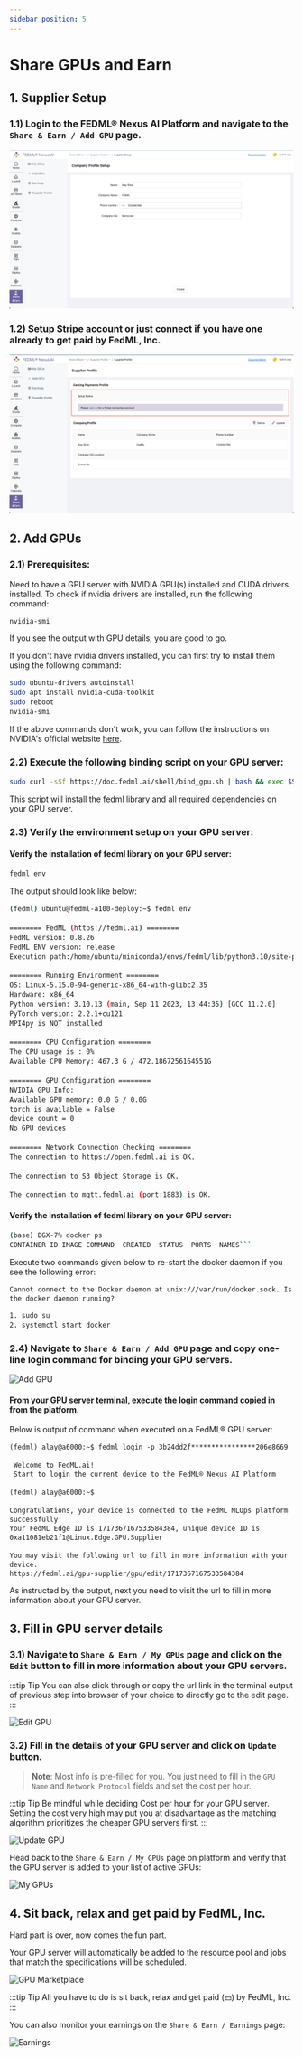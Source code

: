 ```yaml
---
sidebar_position: 5
---
```


# Share GPUs and Earn

## 1. Supplier Setup 

### 1.1) Login to the FEDML® Nexus AI Platform and navigate to the `Share & Earn / Add GPU` page.

![Supplier Setup](static/image/supplier_setup.png)

### 1.2) Setup Stripe account or just connect if you have one already to get paid by FedML, Inc.

![Stripe Setup](static/image/stripe_setup.png)


## 2. Add GPUs

### 2.1) Prerequisites:
Need to have a GPU server with NVIDIA GPU(s) installed and CUDA drivers installed.
To check if nvidia drivers are installed, run the following command:

```bash
nvidia-smi
```

If you see the output with GPU details, you are good to go.

If you don't have nvidia drivers installed, you can first try to install them using the following command:

```bash
sudo ubuntu-drivers autoinstall
sudo apt install nvidia-cuda-toolkit
sudo reboot
nvidia-smi
```

If the above commands don't work, you can follow the instructions on NVIDIA's official website
[here](https://docs.nvidia.com/cuda/cuda-installation-guide-linux/index.html).

### 2.2) Execute the following binding script on your GPU server:

```bash
sudo curl -sSf https://doc.fedml.ai/shell/bind_gpu.sh | bash && exec $SHELL && sudo curl -sSf https://doc.fedml.ai/shell/verify_installation.sh | bash
```

This script will install the fedml library and all required dependencies on your GPU server.

### 2.3) Verify the environment setup on your GPU server:

#### Verify the installation of fedml library on your GPU server:

```bash
fedml env
```

The output should look like below:

```bash
(fedml) ubuntu@fedml-a100-deploy:~$ fedml env

======== FedML (https://fedml.ai) ========
FedML version: 0.8.26
FedML ENV version: release
Execution path:/home/ubuntu/miniconda3/envs/fedml/lib/python3.10/site-packages/fedml/__init__.py

======== Running Environment ========
OS: Linux-5.15.0-94-generic-x86_64-with-glibc2.35
Hardware: x86_64
Python version: 3.10.13 (main, Sep 11 2023, 13:44:35) [GCC 11.2.0]
PyTorch version: 2.2.1+cu121
MPI4py is NOT installed

======== CPU Configuration ========
The CPU usage is : 0%
Available CPU Memory: 467.3 G / 472.1867256164551G

======== GPU Configuration ========
NVIDIA GPU Info:
Available GPU memory: 0.0 G / 0.0G
torch_is_available = False
device_count = 0
No GPU devices

======== Network Connection Checking ========
The connection to https://open.fedml.ai is OK.

The connection to S3 Object Storage is OK.

The connection to mqtt.fedml.ai (port:1883) is OK.
```

#### Verify the installation of fedml library on your GPU server:
```bash
(base) DGX-7% docker ps
CONTAINER ID IMAGE COMMAND  CREATED  STATUS  PORTS  NAMES```
```

Execute two commands given below to re-start the docker daemon if you see the following error:
```
Cannot connect to the Docker daemon at unix:///var/run/docker.sock. Is the docker daemon running?
```

```bash
1. sudo su
2. systemctl start docker
````


### 2.4) Navigate to `Share & Earn / Add GPU` page and copy one-line login command for binding your GPU servers.

![Add GPU](static/image/add_gpu.png)

#### From your GPU server terminal, execute the login command copied in from the platform.

Below is output of command when executed on a FedML® GPU server:

```
(fedml) alay@a6000:~$ fedml login -p 3b24dd2f****************206e8669

 Welcome to FedML.ai!
 Start to login the current device to the FedML® Nexus AI Platform

(fedml) alay@a6000:~$

Congratulations, your device is connected to the FedML MLOps platform successfully!
Your FedML Edge ID is 1717367167533584384, unique device ID is 0xa11081eb21f1@Linux.Edge.GPU.Supplier

You may visit the following url to fill in more information with your device.
https://fedml.ai/gpu-supplier/gpu/edit/1717367167533584384
```

As instructed by the output, next you need to visit the url to fill in more information about your GPU server.


## 3. Fill in GPU server details


### 3.1) Navigate to `Share & Earn / My GPUs` page and click on the `Edit` button to fill in more information about your GPU servers.


:::tip Tip
You can also click through or copy the url link in the terminal output of previous step into browser of your choice to directly go to the edit page.
:::


![Edit GPU](static/image/edit_gpu.png)

### 3.2) Fill in the details of your GPU server and click on `Update` button.

> **Note**: Most info is pre-filled for you. You just need to fill in the `GPU Name` and `Network Protocol` fields and set the cost per hour.

:::tip Tip
Be mindful while deciding Cost per hour for your GPU server. Setting the cost very high may put you at disadvantage as the matching algorithm prioritizes the cheaper GPU servers first.
:::

![Update GPU](static/image/update_gpu.png)

Head back to the `Share & Earn / My GPUs` page on platform and verify that the GPU server is added to your list of active GPUs:

![My GPUs](static/image/my_gpus.png)


## 4. Sit back, relax and get paid by FedML, Inc.

Hard part is over, now comes the fun part.

Your GPU server will automatically be added to the resource pool and jobs that match the specifications will be scheduled.

![GPU Marketplace](static/image/gpu_marketplace.png)

:::tip Tip
All you have to do is sit back, relax and get paid (💵) by FedML, Inc.
:::

You can also monitor your earnings on the `Share & Earn / Earnings` page:

![Earnings](static/image/earnings.png)












